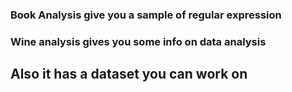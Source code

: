 ### Book Analysis give you a sample of regular expression

### Wine analysis gives you some info on data analysis 
## Also it has a dataset you can work on
